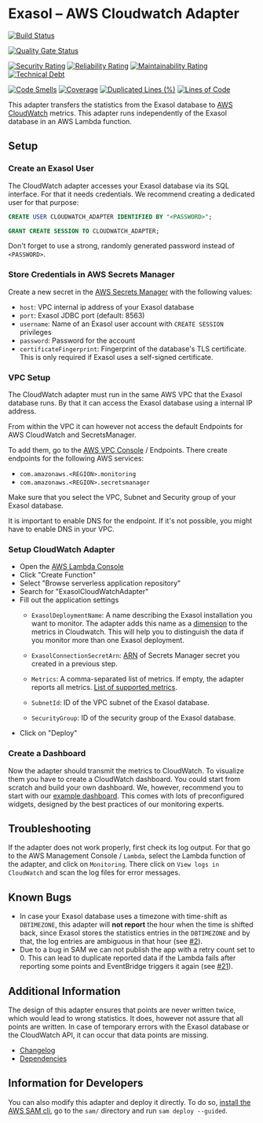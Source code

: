 # Exasol – AWS Cloudwatch Adapter

[![Build Status](https://github.com/exasol/cloudwatch-adapter/actions/workflows/ci-build.yml/badge.svg)](https://github.com/exasol/cloudwatch-adapter/actions/workflows/ci-build.yml)

[![Quality Gate Status](https://sonarcloud.io/api/project_badges/measure?project=com.exasol%3Acloudwatch-adapter&metric=alert_status)](https://sonarcloud.io/dashboard?id=com.exasol%3Acloudwatch-adapter)

[![Security Rating](https://sonarcloud.io/api/project_badges/measure?project=com.exasol%3Acloudwatch-adapter&metric=security_rating)](https://sonarcloud.io/dashboard?id=com.exasol%3Acloudwatch-adapter)
[![Reliability Rating](https://sonarcloud.io/api/project_badges/measure?project=com.exasol%3Acloudwatch-adapter&metric=reliability_rating)](https://sonarcloud.io/dashboard?id=com.exasol%3Acloudwatch-adapter)
[![Maintainability Rating](https://sonarcloud.io/api/project_badges/measure?project=com.exasol%3Acloudwatch-adapter&metric=sqale_rating)](https://sonarcloud.io/dashboard?id=com.exasol%3Acloudwatch-adapter)
[![Technical Debt](https://sonarcloud.io/api/project_badges/measure?project=com.exasol%3Acloudwatch-adapter&metric=sqale_index)](https://sonarcloud.io/dashboard?id=com.exasol%3Acloudwatch-adapter)

[![Code Smells](https://sonarcloud.io/api/project_badges/measure?project=com.exasol%3Acloudwatch-adapter&metric=code_smells)](https://sonarcloud.io/dashboard?id=com.exasol%3Acloudwatch-adapter)
[![Coverage](https://sonarcloud.io/api/project_badges/measure?project=com.exasol%3Acloudwatch-adapter&metric=coverage)](https://sonarcloud.io/dashboard?id=com.exasol%3Acloudwatch-adapter)
[![Duplicated Lines (%)](https://sonarcloud.io/api/project_badges/measure?project=com.exasol%3Acloudwatch-adapter&metric=duplicated_lines_density)](https://sonarcloud.io/dashboard?id=com.exasol%3Acloudwatch-adapter)
[![Lines of Code](https://sonarcloud.io/api/project_badges/measure?project=com.exasol%3Acloudwatch-adapter&metric=ncloc)](https://sonarcloud.io/dashboard?id=com.exasol%3Acloudwatch-adapter)

This adapter transfers the statistics from the Exasol database to [AWS CloudWatch](https://aws.amazon.com/de/cloudwatch/) metrics. This adapter runs independently of the Exasol database in an AWS Lambda function.

## Setup

### Create an Exasol User

The CloudWatch adapter accesses your Exasol database via its SQL interface. For that it needs credentials. We recommend creating a dedicated user for that purpose:

```sql
CREATE USER CLOUDWATCH_ADAPTER IDENTIFIED BY "<PASSWORD>";

GRANT CREATE SESSION TO CLOUDWATCH_ADAPTER;
```

Don't forget to use a strong, randomly generated password instead of `<PASSWORD>`.

### Store Credentials in AWS Secrets Manager

Create a new secret in the [AWS Secrets Manager](https://aws.amazon.com/secrets-manager/) with the following values:

* `host`: VPC internal ip address of your Exasol database
* `port`: Exasol JDBC port (default: 8563)
* `username`: Name of an Exasol user account with `CREATE SESSION` privileges
* `password`: Password for the account
* `certificateFingerprint`: Fingerprint of the database's TLS certificate. This is only required if Exasol uses a self-signed certificate.

### VPC Setup

The CloudWatch adapter must run in the same AWS VPC that the Exasol database runs. By that it can access the Exasol database using a internal IP address.

From within the VPC it can however not access the default Endpoints for AWS CloudWatch and SecretsManager.

To add them, go to the [AWS VPC Console](https://console.aws.amazon.com/vpc/) / Endpoints. There create endpoints for the following AWS services:

* `com.amazonaws.<REGION>.monitoring`
* `com.amazonaws.<REGION>.secretsmanager`

Make sure that you select the VPC, Subnet and Security group of your Exasol database.

It is important to enable DNS for the endpoint. If it's not possible, you might have to enable DNS in your VPC.

### Setup CloudWatch Adapter

* Open the [AWS Lambda Console](https://console.aws.amazon.com/lambda/)
* Click "Create Function"
* Select "Browse serverless application repository"
* Search for "ExasolCloudWatchAdapter"
* Fill out the application settings
    * `ExasolDeploymentName`: A name describing the Exasol installation you want to monitor. The adapter adds this name as a [dimension](https://docs.aws.amazon.com/AmazonCloudWatch/latest/monitoring/cloudwatch_concepts.html#Dimension) to the metrics in Cloudwatch. This will help you to distinguish the data if you monitor more than one Exasol deployment.

    * `ExasolConnectionSecretArn`: [ARN](https://docs.aws.amazon.com/general/latest/gr/aws-arns-and-namespaces.html) of Secrets Manager secret you created in a previous step.

    * `Metrics`: A comma-separated list of metrics. If empty, the adapter reports all metrics. [List of supported metrics](doc/supported_metrics.md).
    * `SubnetId`: ID of the VPC subnet of the Exasol database.
    * `SecurityGroup`: ID of the security group of the Exasol database.
* Click on "Deploy"

### Create a Dashboard

Now the adapter should transmit the metrics to CloudWatch. To visualize them you have to create a CloudWatch dashboard. You could start from scratch and build your own dashboard. We, however, recommend you to start with our [example dashboard](https://github.com/exasol/cloudwatch-dashboard-examples/). This comes with lots of preconfigured widgets, designed by the best practices of our monitoring experts.

## Troubleshooting

If the adapter does not work properly, first check its log output. For that go to the AWS Management Console / `Lambda`, select the Lambda function of the adapter, and click on `Monitoring`. There click on `View logs in CloudWatch` and scan the log files for error messages.

## Known Bugs

* In case your Exasol database uses a timezone with time-shift as `DBTIMEZONE`, this adapter will **not report** the hour when the time is shifted back, since Exasol stores the statistics entries in the `DBTIMEZONE` and by that, the log entries are ambiguous in that hour (see [#2](https://github.com/exasol/cloudwatch-adapter/issues/2)).
* Due to a bug in SAM we can not publish the app with a retry count set to 0. This can lead to duplicate reported data if the Lambda fails after reporting some points and EventBridge triggers it again (see [#21](https://github.com/exasol/cloudwatch-adapter/issues/21)).

## Additional Information

The design of this adapter ensures that points are never written twice, which would lead to wrong statistics. It does, however not assure that all points are written. In case of temporary errors with the Exasol database or the CloudWatch API, it can occur that data points are missing.

* [Changelog](doc/changes/changelog.md)
* [Dependencies](dependencies.md)

## Information for Developers

You can also modify this adapter and deploy it directly. To do so, [install the AWS SAM cli](https://docs.aws.amazon.com/serverless-application-model/latest/developerguide/serverless-sam-cli-install.html), go to the `sam/` directory and run `sam deploy --guided`.

